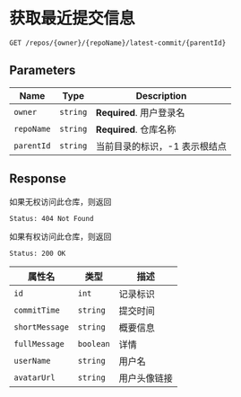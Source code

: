 # 获取最近提交信息

```text
GET /repos/{owner}/{repoName}/latest-commit/{parentId}
```

## Parameters

| Name       | Type     | Description                   |
| ---------- | -------- | ----------------------------- |
| `owner`    | `string` | **Required**. 用户登录名      |
| `repoName` | `string` | **Required**. 仓库名称        |
| `parentId` | `string` | 当前目录的标识，-1 表示根结点 |

## Response

如果无权访问此仓库，则返回

```text
Status: 404 Not Found
```

如果有权访问此仓库，则返回

```text
Status: 200 OK
```

| 属性名         | 类型      | 描述         |
| -------------- | --------- | ------------ |
| `id`           | `int`     | 记录标识     |
| `commitTime`   | `string`  | 提交时间     |
| `shortMessage` | `string`  | 概要信息     |
| `fullMessage`  | `boolean` | 详情         |
| `userName`     | `string`  | 用户名       |
| `avatarUrl`    | `string`  | 用户头像链接 |
